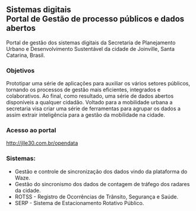 ## Sistemas digitais<br>Portal de Gestão de processo públicos e dados abertos
Portal de gestão dos sistemas digitais da Secretaria de Planejamento Urbano e Desenvolvimento Sustentável da cidade de Joinville, Santa Catarina, Brasil.

### Objetivos
Prototipar uma série de aplicações para auxiliar os vários setores públicos, tornando os processos de gestão mais eficientes, integrados e colaborativos.
Ao final, como resultado, uma série de dados abertos disponíveis a qualquer cidadão. Voltado para a mobilidade urbana a secretaria visa criar uma série de ferramentas para agrupar os dados a assim extrair inteligência para a gestão da mobilidade na cidade.

### Acesso ao portal

http://jlle30.com.br/opendata

### Sistemas:

- Gestão e controle de sincronização dos dados vindo da plataforma do Waze.
- Gestão do sincronismo dos dados de contagem de tráfego dos radares da cidade.
- ROTSS - Registro de Ocorrências de Trânsito, Segurança e Saúde.
- SERP - Sistema de Estacionamento Rotativo Público.
